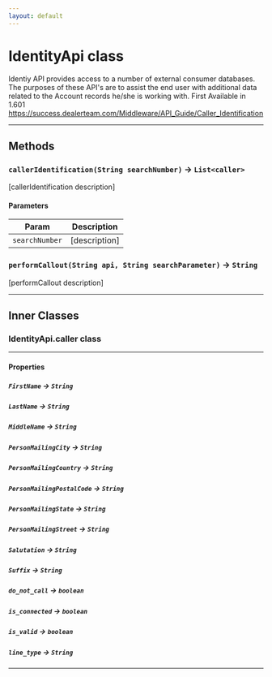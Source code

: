 ```yaml
---
layout: default
---
```

# IdentityApi class

 Identiy API provides access to a number of external consumer databases. The purposes of these API's are to assist the end user with additional data related to the Account records he/she is working with. First Available in 1.601 https://success.dealerteam.com/Middleware/API_Guide/Caller_Identification

---
## Methods
### `callerIdentification(String searchNumber)` → `List<caller>`

 [callerIdentification description]

#### Parameters
|Param|Description|
|-----|-----------|
|`searchNumber` |  [description] |

### `performCallout(String api, String searchParameter)` → `String`

 [performCallout description]

---
## Inner Classes

### IdentityApi.caller class
---
#### Properties

##### `FirstName` → `String`

##### `LastName` → `String`

##### `MiddleName` → `String`

##### `PersonMailingCity` → `String`

##### `PersonMailingCountry` → `String`

##### `PersonMailingPostalCode` → `String`

##### `PersonMailingState` → `String`

##### `PersonMailingStreet` → `String`

##### `Salutation` → `String`

##### `Suffix` → `String`

##### `do_not_call` → `boolean`

##### `is_connected` → `boolean`

##### `is_valid` → `boolean`

##### `line_type` → `String`

---
